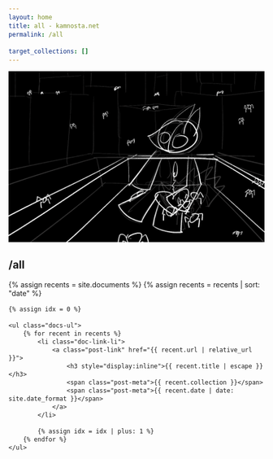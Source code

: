 ```yaml
---
layout: home
title: all - kamnosta.net
permalink: /all

target_collections: []
---
```


<a href="/hidden/">
	<img src="/imgs_sketches/240608_heart_and_spiders_s02.png" alt="/imgs_sketches/240608_heart_and_spiders_s02.png" class="img-rendering-auto" id="all-index-img">
</a>

## /all

<div id="all-div">
	{% assign recents = site.documents %}
	{% assign recents = recents | sort: "date" %}

	{% assign idx = 0 %}

	<ul class="docs-ul">
		{% for recent in recents %}
			<li class="doc-link-li">
				<a class="post-link" href="{{ recent.url | relative_url }}">
					<h3 style="display:inline">{{ recent.title | escape }}</h3>
					<span class="post-meta">{{ recent.collection }}</span>
					<span class="post-meta">{{ recent.date | date: site.date_format }}</span>
				</a>
			</li>

			{% assign idx = idx | plus: 1 %}
		{% endfor %}
	</ul>
</div>

<style>
	#all-index-img {
		/*max-height: 24em;*/
		object-fit: contain;
	}
</style>